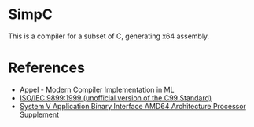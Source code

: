 # SimpC

This is a compiler for a subset of C, generating x64 assembly.

# References

- Appel - Modern Compiler Implementation in ML
- [ISO/IEC 9899:1999 (unofficial version of the C99 Standard)](http://www.open-std.org/jtc1/sc22/wg14/www/docs/n1124.pdf)
- [System V Application Binary Interface AMD64 Architecture Processor Supplement](https://github.com/hjl-tools/x86-psABI/wiki/x86-64-psABI-1.0.pdf)